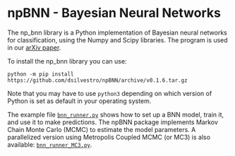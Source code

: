 # npBNN - Bayesian Neural Networks
The np_bnn library is a Python implementation of Bayesian neural networks for classification, using the Numpy and Scipy libraries. The program is used in our [arXiv paper](https://arxiv.org/abs/2005.04987).

To install the np_bnn library you can use:

```
python -m pip install https://github.com/dsilvestro/npBNN/archive/v0.1.6.tar.gz
```
Note that you may have to use `python3` depending on which version of Python is set as default in your operating system. 


The example file [`bnn_runner.py`](https://github.com/dsilvestro/npBNN/blob/master/bnn_runner.py) shows how to set up a BNN model, train it, and use it to make predictions.
The npBNN package implements Markov Chain Monte Carlo (MCMC) to estimate the model parameters. A parallelized version using Metropolis Coupled MCMC (or MC3) is also available: [`bnn_runner_MC3.py`](https://github.com/dsilvestro/npBNN/blob/master/bnn_runner_MC3.py).
